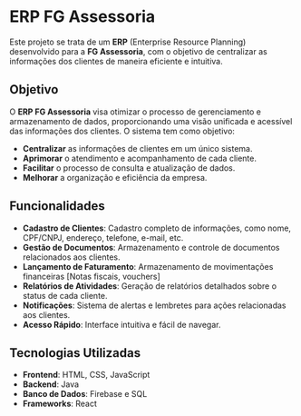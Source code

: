 # ERP FG Assessoria

Este projeto se trata de um **ERP** (Enterprise Resource Planning) desenvolvido para a **FG Assessoria**, com o objetivo de centralizar as informações dos clientes de maneira eficiente e intuitiva.

## Objetivo

O **ERP FG Assessoria** visa otimizar o processo de gerenciamento e armazenamento de dados, proporcionando uma visão unificada e acessível das informações dos clientes. O sistema tem como objetivo:

- **Centralizar** as informações de clientes em um único sistema.
- **Aprimorar** o atendimento e acompanhamento de cada cliente.
- **Facilitar** o processo de consulta e atualização de dados.
- **Melhorar** a organização e eficiência da empresa.

## Funcionalidades

- **Cadastro de Clientes**: Cadastro completo de informações, como nome, CPF/CNPJ, endereço, telefone, e-mail, etc.
- **Gestão de Documentos**: Armazenamento e controle de documentos relacionados aos clientes.
- **Lançamento de Faturamento**: Armazenamento de movimentações financeiras [Notas fiscais, vouchers]
- **Relatórios de Atividades**: Geração de relatórios detalhados sobre o status de cada cliente.
- **Notificações**: Sistema de alertas e lembretes para ações relacionadas aos clientes.
- **Acesso Rápido**: Interface intuitiva e fácil de navegar.

## Tecnologias Utilizadas

- **Frontend**: HTML, CSS, JavaScript
- **Backend**: Java
- **Banco de Dados**: Firebase e SQL
- **Frameworks**: React

